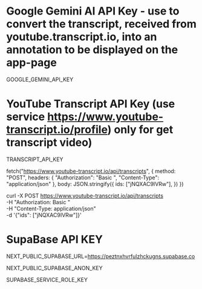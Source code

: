 # Google Gemini AI API Key - use to convert the transcript, received from youtube.transcript.io, into an annotation to be displayed on the app-page
GOOGLE_GEMINI_API_KEY

# YouTube Transcript API Key (use service https://www.youtube-transcript.io/profile) only for get transcript video)
TRANSCRIPT_API_KEY

fetch("https://www.youtube-transcript.io/api/transcripts", {
  method: "POST",
  headers: {
    "Authorization": "Basic <your-api-token>",
    "Content-Type": "application/json"
  },
  body: JSON.stringify({ 
    ids: ["jNQXAC9IVRw"], 
  })
})

curl -X POST https://www.youtube-transcript.io/api/transcripts \
  -H "Authorization: Basic <your-api-token>" \
  -H "Content-Type: application/json" \
  -d '{"ids": ["jNQXAC9IVRw"]}'
  
  

# SupaBase API KEY

NEXT_PUBLIC_SUPABASE_URL=https://peztnxhvrfulzhckugns.supabase.co

NEXT_PUBLIC_SUPABASE_ANON_KEY

SUPABASE_SERVICE_ROLE_KEY

